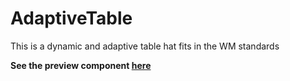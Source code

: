 # AdaptiveTable
This is a dynamic and adaptive table hat fits in the WM standards

**See the preview component [here](https://mediativecreative.github.io/AdaptiveTable/)**
